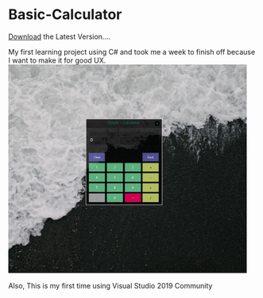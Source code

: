# Basic-Calculator
[Download](https://github.com/U-C-S/Basic-Calculator/raw/master/Basic%20Calculator.exe) the Latest Version....

My first learning project using C# and took me a week to finish off because I want to make it for good UX.
<img src="https://github.com/U-C-S/Basic-Calculator/blob/master/ScreenShot.png?raw=true" width="480px"> 

Also, This is my first time using Visual Studio 2019 Community
